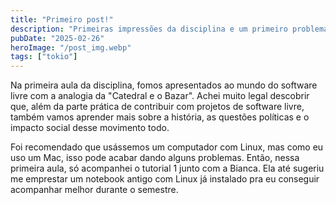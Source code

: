 ```yaml
---
title: "Primeiro post!"
description: "Primeiras impressões da disciplina e um primeiro problema"
pubDate: "2025-02-26"
heroImage: "/post_img.webp"
tags: ["tokio"]
---
```


Na primeira aula da disciplina, fomos apresentados ao mundo do software livre com a analogia da "Catedral e o Bazar". Achei muito legal descobrir que, além da parte prática de contribuir com projetos de software livre, também vamos aprender mais sobre a história, as questões políticas e o impacto social desse movimento todo.

Foi recomendado que usássemos um computador com Linux, mas como eu uso um Mac, isso pode acabar dando alguns problemas. Então, nessa primeira aula, só acompanhei o tutorial 1 junto com a Bianca. Ela até sugeriu me emprestar um notebook antigo com Linux já instalado pra eu conseguir acompanhar melhor durante o semestre.


